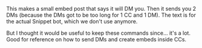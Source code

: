 This makes a small embed post that says it will DM you. Then it sends you 2 DMs (because the DMs got to be too long for 1 CC and 1 DM). The text is for the actual Snippet bot, which we don't use anymore.

But I thought it would be useful to keep these commands since... it's a lot. Good for reference on how to send DMs and create embeds inside CCs.

